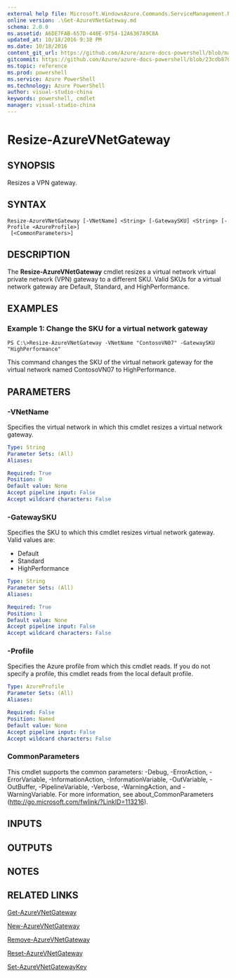 ```yaml
---
external help file: Microsoft.WindowsAzure.Commands.ServiceManagement.Network.dll-Help.xml
online version: .\Get-AzureVNetGateway.md
schema: 2.0.0
ms.assetid: A6DE7FAB-657D-440E-9754-12A6367A9C8A
updated_at: 10/18/2016 9:38 PM
ms.date: 10/18/2016
content_git_url: https://github.com/Azure/azure-docs-powershell/blob/master/azureps-cmdlets-docs/ServiceManagement/Azure.Networking/v0.9.8/Resize-AzureVNetGateway.md
gitcommit: https://github.com/Azure/azure-docs-powershell/blob/23cdb8705d4ab9807c0e21b238f3b134a7d49c7d/azureps-cmdlets-docs/ServiceManagement/Azure.Networking/v0.9.8/Resize-AzureVNetGateway.md
ms.topic: reference
ms.prod: powershell
ms.service: Azure PowerShell
ms.technology: Azure PowerShell
author: visual-studio-china
keywords: powershell, cmdlet
manager: visual-studio-china
---
```


# Resize-AzureVNetGateway

## SYNOPSIS
Resizes a VPN gateway.

## SYNTAX

```
Resize-AzureVNetGateway [-VNetName] <String> [-GatewaySKU] <String> [-Profile <AzureProfile>]
 [<CommonParameters>]
```

## DESCRIPTION
The **Resize-AzureVNetGateway** cmdlet resizes a virtual network virtual private network (VPN) gateway to a different SKU.
Valid SKUs for a virtual network gateway are Default, Standard, and HighPerformance.

## EXAMPLES

### Example 1: Change the SKU for a virtual network gateway
```
PS C:\>Resize-AzureVNetGateway -VNetName "ContosoVN07" -GatewaySKU "HighPerformance"
```

This command changes the SKU of the virtual network gateway for the virtual network named ContosoVN07 to HighPerformance.

## PARAMETERS

### -VNetName
Specifies the virtual network in which this cmdlet resizes a virtual network gateway.

```yaml
Type: String
Parameter Sets: (All)
Aliases: 

Required: True
Position: 0
Default value: None
Accept pipeline input: False
Accept wildcard characters: False
```

### -GatewaySKU
Specifies the SKU to which this cmdlet resizes virtual network gateway.
Valid values are: 

- Default 
- Standard 
- HighPerformance

```yaml
Type: String
Parameter Sets: (All)
Aliases: 

Required: True
Position: 1
Default value: None
Accept pipeline input: False
Accept wildcard characters: False
```

### -Profile
Specifies the Azure profile from which this cmdlet reads.
If you do not specify a profile, this cmdlet reads from the local default profile.

```yaml
Type: AzureProfile
Parameter Sets: (All)
Aliases: 

Required: False
Position: Named
Default value: None
Accept pipeline input: False
Accept wildcard characters: False
```

### CommonParameters
This cmdlet supports the common parameters: -Debug, -ErrorAction, -ErrorVariable, -InformationAction, -InformationVariable, -OutVariable, -OutBuffer, -PipelineVariable, -Verbose, -WarningAction, and -WarningVariable. For more information, see about_CommonParameters (http://go.microsoft.com/fwlink/?LinkID=113216).

## INPUTS

## OUTPUTS

## NOTES

## RELATED LINKS

[Get-AzureVNetGateway](.\Get-AzureVNetGateway.md)

[New-AzureVNetGateway](.\New-AzureVNetGateway.md)

[Remove-AzureVNetGateway](.\Remove-AzureVNetGateway.md)

[Reset-AzureVNetGateway](.\Reset-AzureVNetGateway.md)

[Set-AzureVNetGatewayKey](.\Set-AzureVNetGatewayKey.md)


